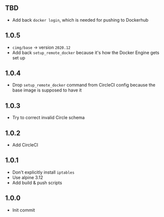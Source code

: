## TBD
* Add back `docker login`, which is needed for pushing to Dockerhub

## 1.0.5
* `cimg/base` -> version `2020.12`
* Add back `setup_remote_docker` because it's how the Docker Engine gets set up

## 1.0.4
* Drop `setup_remote_docker` command from CircleCI config because the base image is supposed to have it

## 1.0.3
* Try to correct invalid Circle schema

## 1.0.2
* Add CircleCI

## 1.0.1
* Don't explicitly install `iptables`
* Use alpine 3.12
* Add build & push scripts

## 1.0.0
* Init commit
